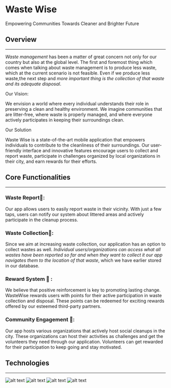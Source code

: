 # Waste Wise
Empowering Communities Towards Cleaner and Brighter Future


## Overview
_____________________________________________________________________________________________________________________________________________
*Waste management* has been a matter of great concern not only for our country but also at the global level. The first and foremost thing which comes when talking about waste management is to produce less waste, which at the current scenario is not feasible. Even if we produce less waste,the next step and *more important thing is the collection of that waste and its adequate disposal*.

Our Vision:

We envision a world where every individual understands their role in preserving a clean and healthy environment. We imagine communities that are litter-free, where waste is properly managed, and where everyone actively participates in keeping their surroundings clean.

Our Solution

Waste Wise is a state-of-the-art mobile application that empowers individuals to contribute to the cleanliness of their surroundings. Our user-friendly interface and innovative features encourage users to collect and report waste, participate in challenges organized by local organizations in their city, and earn rewards for their efforts.

## Core Functionalities
___________________________________________________________________________________________________________________________________________________
### Waste Report🤝:
Our app allows users to easily report waste in their vicinity. With just a few taps, users can notify our system about littered areas and actively participate in the cleanup process.

### Waste Collection🤝:
Since we aim at increasing waste collection, our application has an option to collect wastes as well. *Individual users/organizations can access what all wastes have been reported so far and when they want to collect it our app navigates them to the location of that waste*, which we have earlier stored in our database.

### Reward System 🎁 :
We believe that positive reinforcement is key to promoting lasting change. WasteWise rewards users with points for their active participation in waste collection and disposal. These points can be redeemed for exciting rewards offered by our esteemed third-party partners.

### Community Engagement 🦾:
Our app hosts various organizations that actively host social cleanups in the city. These organizations can host their activities as challenges and get the volunteers they need through our application. Volunteers can get rewarded for their participation to keep going and stay motivated.

 

## Technologies
__________________________________________________________________________________________________________________________________________________
![alt text](https://img.shields.io/badge/Kotlin-FFFFFF?style=for-the-badge&logo=Kotlin) ![alt text](https://img.shields.io/badge/Firebase-FFFFFF?style=for-the-badge&logo=Firebase) ![alt text](https://img.shields.io/badge/GoogleCloud-FFFFFF?style=for-the-badge&logo=GoogleCloud) ![alt text](https://img.shields.io/badge/JetpackCompose-FFFFFF?style=for-the-badge&logo=JetpackCompose)


